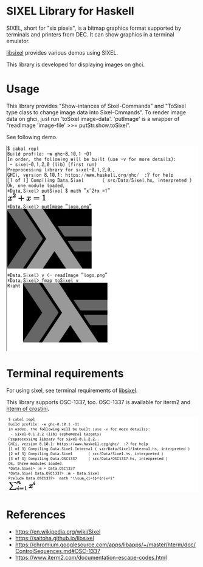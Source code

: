 # SIXEL Library for Haskell

SIXEL, short for "six pixels", is a bitmap graphics format supported by terminals and printers from DEC. 
It can show graphics in a terminal emulator.

[libsixel](https://saitoha.github.io/libsixel/) provides various demos using SIXEL.

This library is developed for displaying images on ghci.

# Usage

This library provides "Show-intances of Sixel-Commands" and "ToSixel type class to change image data into Sixel-Cmmands".
To render image data on ghci, just run 'toSixel image-data'.
'putImage' is a wrapper of "readImage 'image-file' >>= putStr.show.toSixel".

See following demo.

![demo](https://raw.githubusercontent.com/junjihashimoto/sixel/master/demo.png)

# Terminal requirements

For using sixel, see terminal requirements of [libsixel](https://saitoha.github.io/libsixel).

This library supports OSC-1337, too.
OSC-1337 is available for iterm2 and [hterm of crostini](https://chromium.googlesource.com/apps/libapps/+/master/hterm).

![demo](https://raw.githubusercontent.com/junjihashimoto/sixel/master/demo-osc1337.png)

# References

* https://en.wikipedia.org/wiki/Sixel
* https://saitoha.github.io/libsixel
* https://chromium.googlesource.com/apps/libapps/+/master/hterm/doc/ControlSequences.md#OSC-1337
* https://www.iterm2.com/documentation-escape-codes.html

